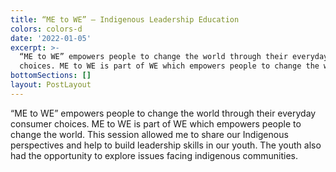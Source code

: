 ```yaml
---
title: “ME to WE” – Indigenous Leadership Education
colors: colors-d
date: '2022-01-05'
excerpt: >-
  “ME to WE” empowers people to change the world through their everyday consumer
  choices. ME to WE is part of WE which empowers people to change the world.
bottomSections: []
layout: PostLayout
---
```

“ME to WE” empowers people to change the world through their everyday consumer choices. ME to WE is part of WE which empowers people to change the world. This session allowed me to share our Indigenous perspectives and help to build leadership skills in our youth. The youth also had the opportunity to explore issues facing indigenous communities.
